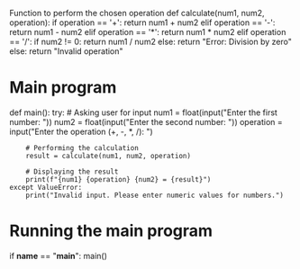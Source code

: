 Function to perform the chosen operation
def calculate(num1, num2, operation):
    if operation == '+':
        return num1 + num2
    elif operation == '-':
        return num1 - num2
    elif operation == '*':
        return num1 * num2
    elif operation == '/':
        if num2 != 0:
            return num1 / num2
        else:
            return "Error: Division by zero"
    else:
        return "Invalid operation"

# Main program
def main():
    try:
        # Asking user for input
        num1 = float(input("Enter the first number: "))
        num2 = float(input("Enter the second number: "))
        operation = input("Enter the operation (+, -, *, /): ")

        # Performing the calculation
        result = calculate(num1, num2, operation)

        # Displaying the result
        print(f"{num1} {operation} {num2} = {result}")
    except ValueError:
        print("Invalid input. Please enter numeric values for numbers.")

# Running the main program
if __name__ == "__main__":
    main()
